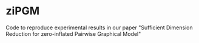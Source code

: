 # ziPGM

Code to reproduce experimental results in our paper "Sufficient Dimension Reduction for zero-inflated Pairwise Graphical Model"

